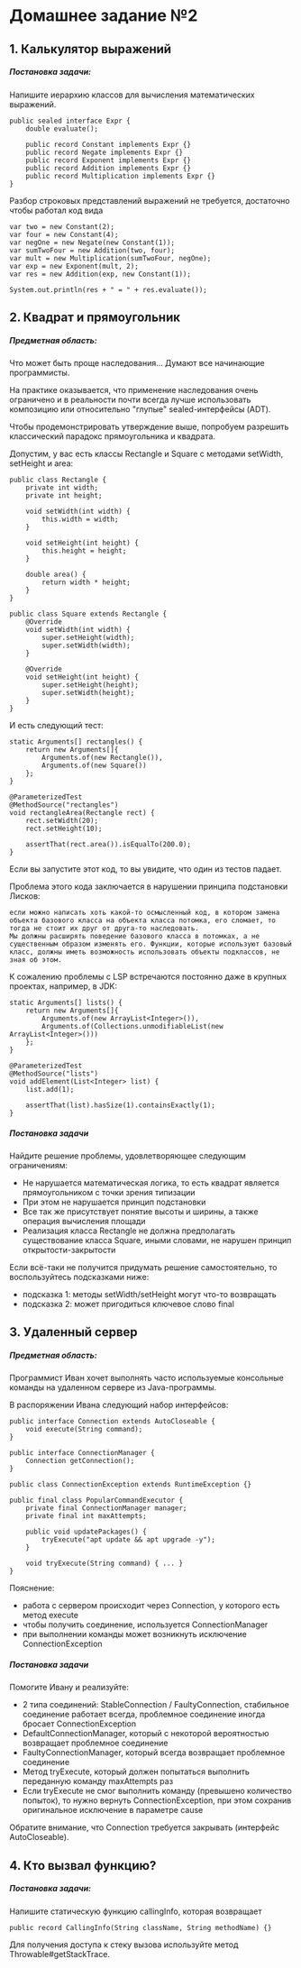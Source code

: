 # Домашнее задание №2
## 1. Калькулятор выражений
##### Постановка задачи:

Напишите иерархию классов для вычисления математических выражений.
    
    public sealed interface Expr {
        double evaluate();

        public record Constant implements Expr {}
        public record Negate implements Expr {}
        public record Exponent implements Expr {}
        public record Addition implements Expr {}
        public record Multiplication implements Expr {}
    }

Разбор строковых представлений выражений не требуется, достаточно чтобы работал код вида

    var two = new Constant(2);
    var four = new Constant(4);
    var negOne = new Negate(new Constant(1));
    var sumTwoFour = new Addition(two, four);
    var mult = new Multiplication(sumTwoFour, negOne);
    var exp = new Exponent(mult, 2);
    var res = new Addition(exp, new Constant(1));

    System.out.println(res + " = " + res.evaluate());

## 2. Квадрат и прямоугольник
##### Предметная область:

Что может быть проще наследования... Думают все начинающие программисты.

На практике оказывается, что применение наследования очень ограничено и в реальности почти всегда лучше использовать композицию или относительно "глупые" sealed-интерфейсы (ADT).

Чтобы продемонстрировать утверждение выше, попробуем разрешить классический парадокс прямоугольника и квадрата.

Допустим, у вас есть классы Rectangle и Square с методами setWidth, setHeight и area:

    public class Rectangle {  
        private int width;  
        private int height;
    
        void setWidth(int width) {  
            this.width = width;  
        }  
      
        void setHeight(int height) {  
            this.height = height;  
        }  
      
        double area() {  
            return width * height;  
        }  
    }
    
    public class Square extends Rectangle {  
        @Override  
        void setWidth(int width) {  
            super.setHeight(width);  
            super.setWidth(width);  
        }
    
        @Override  
        void setHeight(int height) {  
            super.setHeight(height);  
            super.setWidth(height);  
        }  
    }

И есть следующий тест:

    static Arguments[] rectangles() {  
        return new Arguments[]{
            Arguments.of(new Rectangle()),
            Arguments.of(new Square())
        };  
    }
    
    @ParameterizedTest  
    @MethodSource("rectangles")  
    void rectangleArea(Rectangle rect) {  
        rect.setWidth(20);  
        rect.setHeight(10);
    
        assertThat(rect.area()).isEqualTo(200.0);  
    }

Если вы запустите этот код, то вы увидите, что один из тестов падает.

Проблема этого кода заключается в нарушении принципа подстановки Лисков:

    если можно написать хоть какой-то осмысленный код, в котором замена объекта базового класса на объекта класса потомка, его сломает, то тогда не стоит их друг от друга-то наследовать.
    Мы должны расширять поведение базового класса в потомках, а не существенным образом изменять его. Функции, которые используют базовый класс, должны иметь возможность использовать объекты подклассов, не зная об этом.

К сожалению проблемы с LSP встречаются постоянно даже в крупных проектах, например, в JDK:

    static Arguments[] lists() {  
        return new Arguments[]{  
            Arguments.of(new ArrayList<Integer>()),  
            Arguments.of(Collections.unmodifiableList(new ArrayList<Integer>()))  
        };  
    }
    
    @ParameterizedTest  
    @MethodSource("lists")  
    void addElement(List<Integer> list) {  
        list.add(1);
    
        assertThat(list).hasSize(1).containsExactly(1);  
    }

##### Постановка задачи

Найдите решение проблемы, удовлетворяющее следующим ограничениям:
- Не нарушается математическая логика, то есть квадрат является прямоугольником с точки зрения типизации
- При этом не нарушается принцип подстановки
- Все так же присутствует понятие высоты и ширины, а также операция вычисления площади
- Реализация класса Rectangle не должна предполагать существование класса Square, иными словами, не нарушен принцип открытости-закрытости

Если всё-таки не получится придумать решение самостоятельно, то воспользуйтесь подсказками ниже:
- подсказка 1: методы setWidth/setHeight могут что-то возвращать
- подсказка 2: может пригодиться ключевое слово final

## 3. Удаленный сервер
##### Предметная область:

Программист Иван хочет выполнять часто используемые консольные команды на удаленном сервере из Java-программы.

В распоряжении Ивана следующий набор интерфейсов:

    public interface Connection extends AutoCloseable {
        void execute(String command);
    }
    
    public interface ConnectionManager {
        Connection getConnection();
    }
    
    public class ConnectionException extends RuntimeException {}
    
    public final class PopularCommandExecutor {
        private final ConnectionManager manager;
        private final int maxAttempts;

        public void updatePackages() {
	        tryExecute("apt update && apt upgrade -y");
        }

	    void tryExecute(String command) { ... }
    }

Пояснение:
- работа с сервером происходит через Connection, у которого есть метод execute
- чтобы получить соединение, используется ConnectionManager
- при выполнении команды может возникнуть исключение ConnectionException

##### Постановка задачи

Помогите Ивану и реализуйте:
- 2 типа соединений: StableConnection / FaultyConnection, стабильное соединение работает всегда, проблемное соединение иногда бросает ConnectionException
- DefaultConnectionManager, который с некоторой вероятностью возвращает проблемное соединение
- FaultyConnectionManager, который всегда возвращает проблемное соединение
- Метод tryExecute, который должен попытаться выполнить переданную команду maxAttempts раз
- Если tryExecute не смог выполнить команду (превышено количество попыток), то нужно вернуть ConnectionException, при этом сохранив оригинальное исключение в параметре cause

Обратите внимание, что Connection требуется закрывать (интерфейс AutoCloseable).

## 4. Кто вызвал функцию?
##### Постановка задачи:

Напишите статическую функцию callingInfo, которая возвращает

    public record CallingInfo(String className, String methodName) {}

Для получения доступа к стеку вызова используйте метод Throwable#getStackTrace.
